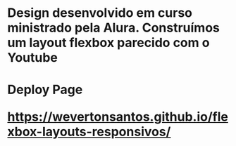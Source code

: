<h1> Design desenvolvido em curso ministrado pela Alura. Construímos um layout flexbox parecido com o Youtube <h1

<p> Deploy Page <p>

https://wevertonsantos.github.io/flexbox-layouts-responsivos/
